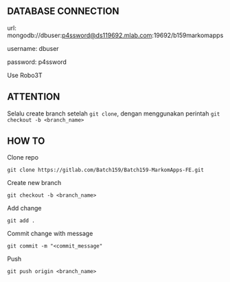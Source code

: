 ## DATABASE CONNECTION
url: mongodb://dbuser:p4ssword@ds119692.mlab.com:19692/b159markomapps

username: dbuser

password: p4ssword

Use Robo3T

## ATTENTION
Selalu create branch setelah `git clone`, dengan menggunakan perintah `git checkout -b <branch_name>`

## HOW TO
Clone repo
```
git clone https://gitlab.com/Batch159/Batch159-MarkomApps-FE.git
```

Create new branch
```
git checkout -b <branch_name>
```

Add change
```
git add .
```

Commit change with message
```
git commit -m "<commit_message"
```

Push
```
git push origin <branch_name>
```
